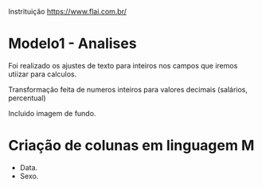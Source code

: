 Instrituição  https://www.flai.com.br/

#  Modelo1 - Analises

Foi realizado os ajustes de texto para inteiros nos campos que iremos utiizar para calculos.

Transformação feita de numeros inteiros para valores decimais (salários, percentual)

Incluido imagem de fundo.


# Criação de colunas em linguagem M
 
* Data.
* Sexo.





  
  
 
